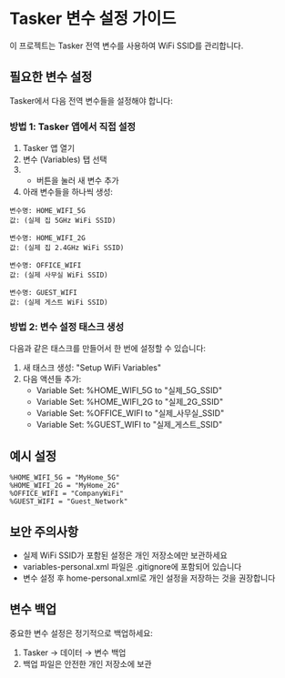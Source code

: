 # Tasker 변수 설정 가이드

이 프로젝트는 Tasker 전역 변수를 사용하여 WiFi SSID를 관리합니다.

## 필요한 변수 설정

Tasker에서 다음 전역 변수들을 설정해야 합니다:

### 방법 1: Tasker 앱에서 직접 설정

1. Tasker 앱 열기
2. 변수 (Variables) 탭 선택
3. + 버튼을 눌러 새 변수 추가
4. 아래 변수들을 하나씩 생성:

```
변수명: HOME_WIFI_5G
값: (실제 집 5GHz WiFi SSID)

변수명: HOME_WIFI_2G  
값: (실제 집 2.4GHz WiFi SSID)

변수명: OFFICE_WIFI
값: (실제 사무실 WiFi SSID)

변수명: GUEST_WIFI
값: (실제 게스트 WiFi SSID)
```

### 방법 2: 변수 설정 태스크 생성

다음과 같은 태스크를 만들어서 한 번에 설정할 수 있습니다:

1. 새 태스크 생성: "Setup WiFi Variables"
2. 다음 액션들 추가:
   - Variable Set: %HOME_WIFI_5G to "실제_5G_SSID"
   - Variable Set: %HOME_WIFI_2G to "실제_2G_SSID"  
   - Variable Set: %OFFICE_WIFI to "실제_사무실_SSID"
   - Variable Set: %GUEST_WIFI to "실제_게스트_SSID"

## 예시 설정

```
%HOME_WIFI_5G = "MyHome_5G"
%HOME_WIFI_2G = "MyHome_2G"
%OFFICE_WIFI = "CompanyWiFi"
%GUEST_WIFI = "Guest_Network"
```

## 보안 주의사항

- 실제 WiFi SSID가 포함된 설정은 개인 저장소에만 보관하세요
- variables-personal.xml 파일은 .gitignore에 포함되어 있습니다
- 변수 설정 후 home-personal.xml로 개인 설정을 저장하는 것을 권장합니다

## 변수 백업

중요한 변수 설정은 정기적으로 백업하세요:
1. Tasker → 데이터 → 변수 백업
2. 백업 파일은 안전한 개인 저장소에 보관

